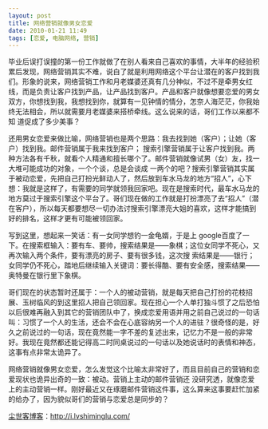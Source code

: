 ```yaml
---
layout: post
title: 网络营销就像男女恋爱
date: 2010-01-21 11:49
tags: [恋爱, 电脑网络, 营销]
---
```

毕业后误打误撞的第一份工作就做了在别人看来自己喜欢的事情，大半年的经验积累后发现，网络营销其实不难，说白了就是利用网络这个平台让潜在的客户找到我们。形象的说来，网络营销工作和月老媒婆还真有几分神似，不过不是牵男女红线，而是负责让客户找到产品，让产品找到客户。产品和客户就像想要恋爱的男女双方，你想找到我，我想找到你，就算有一见钟情的情分，怎奈人海茫茫，你我始终无法相会，所以就需要月老媒婆来搭桥牵线。这么说来的话，哥们工作以来都不知 道促成了多少美事？

还用男女恋爱来做比喻，网络营销也是两个思路：我去找到她（客户）；让她（客户）找到我。邮件营销属于我来找到客户； 搜索引擎营销属于让客户找到我。两种方法各有千秋，就看个人精通和擅长哪个了。邮件营销就像试男（女）友，找一大堆可能成功的对象，一个个谈，总是会谈成 一两个的吧？搜索引擎营销其实属于被动恋爱，先把自己打扮光鲜动人了，然后放到车水马龙的地方“招人”，心下想：我就是这样了，有需要的同学就领我回家吧。现在是搜索时代，最车水马龙的地方莫过于搜索引擎这个平台了。哥们现在做的工作就是打扮漂亮了去“招人”（潜在客户），所以每天都要想尽一切办法讨搜索引擎漂亮大姐的喜欢，这样才能搞到好的排名，这样才更有可能被领回家。

写到这里，想起来一笑话：有一女同学想钓一金龟婿，于是上 google百度了一下。在搜索框输入：要有车、要帅，搜索结果是——象棋；这位女同学不死心，又再次输入两个条件，要有漂亮的房子、要有很多钱，这次搜 索结果是——银行；女同学仍不死心，踏地后继续输入关键词：要长得酷、要有安全感，搜索结果——奥特曼在银行里下象棋。

哥们现在的状态暂时还属于：一个人的被动营销，就是每天把自己打扮的花枝招展、玉树临风的到这里招人把自己领回家。现在担心一个人单打独斗惯了之后恐怕以后很难再融入到其它的营销团队中了，换成恋爱用语并用之前自己说过的一句话叫：习惯了一个人的生活，还会不会在心底容纳另一个人的进驻？很奇怪的是，好久之前说过的一句话，现在竟然能一字不差的复述出来，记忆力不是一般的非常好。我现在竟然都还能记得高二时同桌说过的一句话以及她说话时的表情和神态，这事有点非常太诡异了。

网络营销就像男女恋爱，怎么发觉这个比喻太非常好了，而且目前自己的营销和恋爱现状也诡异出奇的一致：被动。营销上主动的邮件营销还 没研究透，就像恋爱上的主动营销一样。刚好最近又在琢磨邮件营销这件事，这么算来这事要赶忙加紧的给办了，因为貌似哥们的营销与恋爱总是同步的？

<a href="http://i.lvshiminglu.com/">尘世客博客</a>：<a href="http://i.lvshiminglu.com/">http://i.lvshiminglu.com/</a>

